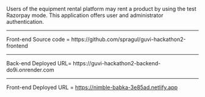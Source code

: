 Users of the equipment rental platform may rent a product by using the test Razorpay mode. This application offers user and administrator authentication.
<hr>
 Front-end Source code = https://github.com/spragul/guvi-hackathon2-frontend
 <hr>
Back-end Deployed URL= https://guvi-hackathon2-backend-do9i.onrender.com
<hr>

Front-end Deployed URL = https://nimble-babka-3e85ad.netlify.app
